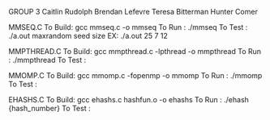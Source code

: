 GROUP 3
	Caitlin Rudolph
	Brendan Lefevre
	Teresa Bitterman
	Hunter Comer
	
MMSEQ.C
	To Build: gcc mmseq.c -o mmseq
	To Run  : ./mmseq
	To Test : ./a.out maxrandom seed size
		  EX: ./a.out 25 7 12
	

MMPTHREAD.C
	To Build: gcc mmpthread.c -lpthread -o mmpthread
	To Run  : ./mmpthread
	To Test :


MMOMP.C
	To Build: gcc mmomp.c -fopenmp -o mmomp
	To Run  : ./mmomp
	To Test :


EHASHS.C
	To Build: gcc ehashs.c hashfun.o -o ehashs
	To Run  : ./ehash {hash_number}
	To Test :